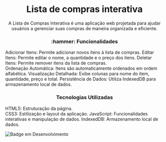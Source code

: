 <h1 align="center">Lista de compras interativa</h1>

<p align="center">A Lista de Compras Interativa é uma aplicação web projetada para ajudar usuários a gerenciar suas compras de maneira organizada e eficiente.</p>

<h3 align="center"> :hammer: Funcionalidades</h3>
Adicionar Itens: Permite adicionar novos itens à lista de compras.
Editar Itens: Permite editar o nome, a quantidade e o preço dos itens.
Deletar Itens: Permite remover itens da lista de compras.<br>
Ordenação Automática: Itens são automaticamente ordenados em ordem alfabética.
Visualização Detalhada: Exibe colunas para nome do item, quantidade, preço e total.
Persistência de Dados: Utiliza IndexedDB para armazenamento local de dados.


<h3 align="center">Tecnologias Utilizadas</h3>
HTML5: Estruturação da página.</br>
CSS3: Estilização e layout da aplicação.
JavaScript: Funcionalidades interativas e manipulação de dados.
IndexedDB: Armazenamento local de dados.

![Badge em Desenvolvimento](http://img.shields.io/static/v1?label=STATUS&message=EM%20DESENVOLVIMENTO&color=GREEN&style=for-the-badge)
